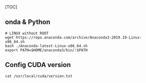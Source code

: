[TOC]

## onda & Python

```shell
# LINUX without ROOT
wget https://repo.anaconda.com/archive/Anaconda3-2019.10-Linux-x86_64.sh
bash ./Anaconda-latest-Linux-x86_64.sh
export PATH=$HOME/anaconda3/bin/:$PATH
```

## Config CUDA version

```shell
cat /usr/local/cuda/version.txt
```

